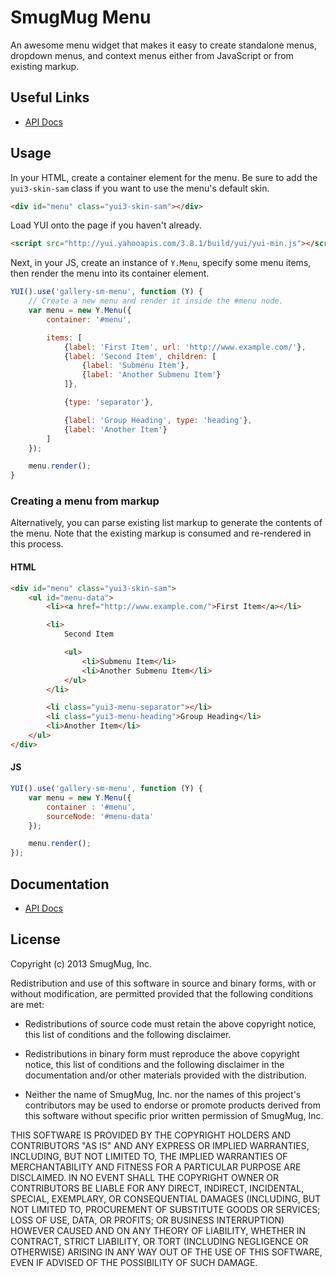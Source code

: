 SmugMug Menu
============

An awesome menu widget that makes it easy to create standalone menus, dropdown
menus, and context menus either from JavaScript or from existing markup.

Useful Links
------------

* [API Docs][api-docs]

[api-docs]:http://smugmug.github.com/yui-gallery/api/modules/gallery-sm-menu.html

Usage
-----

In your HTML, create a container element for the menu. Be sure to add the `yui3-skin-sam` class if you want to use the menu's default skin.

```html
<div id="menu" class="yui3-skin-sam"></div>
```

Load YUI onto the page if you haven't already.

```html
<script src="http://yui.yahooapis.com/3.8.1/build/yui/yui-min.js"></script>
```

Next, in your JS, create an instance of `Y.Menu`, specify some menu items, then render the menu into its container element.

```js
YUI().use('gallery-sm-menu', function (Y) {
    // Create a new menu and render it inside the #menu node.
    var menu = new Y.Menu({
        container: '#menu',

        items: [
            {label: 'First Item', url: 'http://www.example.com/'},
            {label: 'Second Item', children: [
                {label: 'Submenu Item'},
                {label: 'Another Submenu Item'}
            ]},

            {type: 'separator'},

            {label: 'Group Heading', type: 'heading'},
            {label: 'Another Item'}
        ]
    });

    menu.render();
}
```

### Creating a menu from markup

Alternatively, you can parse existing list markup to generate the contents of
the menu. Note that the existing markup is consumed and re-rendered in this
process.

#### HTML

```html
<div id="menu" class="yui3-skin-sam">
    <ul id="menu-data">
        <li><a href="http://www.example.com/">First Item</a></li>

        <li>
            Second Item

            <ul>
                <li>Submenu Item</li>
                <li>Another Submenu Item</li>
            </ul>
        </li>

        <li class="yui3-menu-separator"></li>
        <li class="yui3-menu-heading">Group Heading</li>
        <li>Another Item</li>
    </ul>
</div>
```

#### JS

```js
YUI().use('gallery-sm-menu', function (Y) {
    var menu = new Y.Menu({
        container : '#menu',
        sourceNode: '#menu-data'
    });

    menu.render();
});
```

Documentation
--------------

* [API Docs](http://smugmug.github.com/yui-gallery/api/modules/gallery-sm-menu.html)

License
-------

Copyright (c) 2013 SmugMug, Inc.

Redistribution and use of this software in source and binary forms, with or
without modification, are permitted provided that the following conditions are
met:

  * Redistributions of source code must retain the above copyright notice, this
    list of conditions and the following disclaimer.

  * Redistributions in binary form must reproduce the above copyright notice,
    this list of conditions and the following disclaimer in the documentation
    and/or other materials provided with the distribution.

  * Neither the name of SmugMug, Inc. nor the names of this project's
    contributors may be used to endorse or promote products derived from this
    software without specific prior written permission of SmugMug, Inc.

THIS SOFTWARE IS PROVIDED BY THE COPYRIGHT HOLDERS AND CONTRIBUTORS "AS IS" AND
ANY EXPRESS OR IMPLIED WARRANTIES, INCLUDING, BUT NOT LIMITED TO, THE IMPLIED
WARRANTIES OF MERCHANTABILITY AND FITNESS FOR A PARTICULAR PURPOSE ARE
DISCLAIMED. IN NO EVENT SHALL THE COPYRIGHT OWNER OR CONTRIBUTORS BE LIABLE FOR
ANY DIRECT, INDIRECT, INCIDENTAL, SPECIAL, EXEMPLARY, OR CONSEQUENTIAL DAMAGES
(INCLUDING, BUT NOT LIMITED TO, PROCUREMENT OF SUBSTITUTE GOODS OR SERVICES;
LOSS OF USE, DATA, OR PROFITS; OR BUSINESS INTERRUPTION) HOWEVER CAUSED AND ON
ANY THEORY OF LIABILITY, WHETHER IN CONTRACT, STRICT LIABILITY, OR TORT
(INCLUDING NEGLIGENCE OR OTHERWISE) ARISING IN ANY WAY OUT OF THE USE OF THIS
SOFTWARE, EVEN IF ADVISED OF THE POSSIBILITY OF SUCH DAMAGE.
